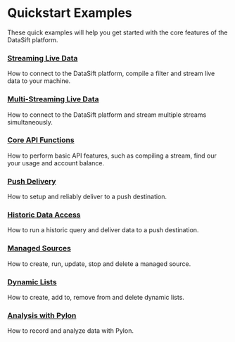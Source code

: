 # Quickstart Examples
These quick examples will help you get started with the core features of the DataSift platform.

### [Streaming Live Data](streaming.js)
How to connect to the DataSift platform, compile a filter and stream live data to your machine.

### [Multi-Streaming Live Data](multi-streaming.js)
How to connect to the DataSift platform and stream multiple streams simultaneously.

### [Core API Functions](core.js)
How to perform basic API features, such as compiling a stream, find our your usage and account balance.

### [Push Delivery](push.js)
How to setup and reliably deliver to a push destination.

### [Historic Data Access](historics.js)
How to run a historic query and deliver data to a push destination.

### [Managed Sources](managed_sources.js)
How to create, run, update, stop and delete a managed source.

### [Dynamic Lists](dynamic_lists.js)
How to create, add to, remove from and delete dynamic lists.

### [Analysis with Pylon](analysis.js)
How to record and analyze data with Pylon.